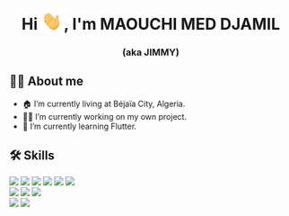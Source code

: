 <h1 align="center">Hi <img src="https://github.com/MMedDjamil/MMedDjamil/blob/master/hi.gif" width="40px" />, I'm MAOUCHI MED DJAMIL  </h1>
<h3 align="center"> (aka JIMMY) </h3>

## 🙋‍♂️ About me
- 🏠 I’m currently living at Béjaïa City, Algeria. <br/>
- 👨‍💻 I’m currently working on my own project.<br/>
- 🌱 I’m currently learning Flutter.<br/>

## 🛠️ Skills
![](https://img.shields.io/badge/-HTML-informational?style=flat&logo=html5&color=4AB197)
![](https://img.shields.io/badge/-CSS-informational?style=flat&logo=css3&logoColor=blue&color=4AB197)
![](https://img.shields.io/badge/-Java-informational?style=flat&logo=Java&logoColor=orange&color=4AB197)
![](https://img.shields.io/badge/-Kotlin-informational?style=flat&logo=kotlin&color=4AB197)
![](https://img.shields.io/badge/-Dart-informational?style=flat&logo=dart&logoColor=blue&color=4AB197)
![](https://img.shields.io/badge/-Python-informational?style=flat&logo=python&logoColor=white&color=4AB197)
<br/>
![](https://img.shields.io/badge/Framework-Flutter-informational?style=flat&logo=flutter&logoColor=blue&color=4AB197)
![](https://img.shields.io/badge/Framework-Django-informational?style=flat&logo=django&logoColor=green&color=4AB197)
![](https://img.shields.io/badge/Framework-Bootstrap-informational?style=flat&logo=bootstrap&color=4AB197)
<br/>
![](https://img.shields.io/badge/Database-MongoDB-informational?style=flat&logo=MongoDB&logoColor=white&color=4AB197)
![](https://img.shields.io/badge/Database-MySQL-informational?style=flat&logo=MySQL&logoColor=white&color=4AB197)
<!--
**MMedDjamil/MMedDjamil** is a ✨ _special_ ✨ repository because its `README.md` (this file) appears on your GitHub profile.

Here are some ideas to get you started:

- 🔭 I’m currently working on ...
- 🌱 I’m currently learning ...
- 👯 I’m looking to collaborate on ...
- 🤔 I’m looking for help with ...
- 💬 Ask me about ...
- 📫 How to reach me: ...
- 😄 Pronouns: ...
- ⚡ Fun fact: ...
-->
